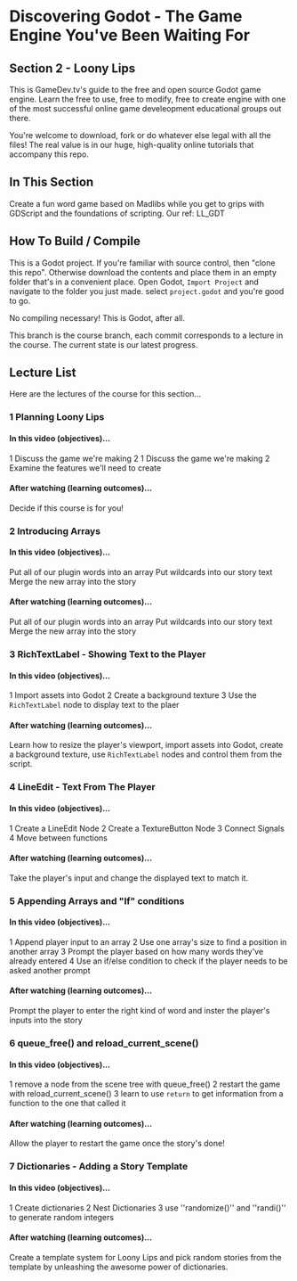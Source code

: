 ﻿# Discovering Godot - The Game Engine You've Been Waiting For
## Section 2 - Loony Lips
This is GameDev.tv's guide to the free and open source Godot game engine.  Learn the free to use, free to modify, free to create engine with one of the most successful online game develeopment educational groups out there.

You're welcome to download, fork or do whatever else legal with all the files! The real value is in our huge, high-quality online tutorials that accompany this repo.

## In This Section
Create a fun word game based on Madlibs while you get to grips with GDScript and the foundations of scripting.   Our ref: LL_GDT

## How To Build / Compile
This is a Godot project. If you're familiar with source control, then "clone this repo". Otherwise download the contents and place them in an empty folder that's in a convenient place.  Open Godot, ``Import Project`` and navigate to the folder you just made.  select ``project.godot`` and you're good to go.

No compiling necessary!  This is Godot, after all.

This branch is the course branch, each commit corresponds to a lecture in the course. The current state is our latest progress.

## Lecture List
Here are the lectures of the course for this section...

### 1 Planning Loony Lips
#### In this video (objectives)…
1 Discuss the game we're making 
2 1 Discuss the game we're making 2 Examine the features we'll need to create

#### After watching (learning outcomes)…
Decide if this course is for you!

### 2 Introducing Arrays
#### In this video (objectives)…
Put all of our plugin words into an array 
Put wildcards into our story text Merge the new array into the story

#### After watching (learning outcomes)…
Put all of our plugin words into an array Put wildcards into our story text Merge the new array into the story

### 3 RichTextLabel - Showing Text to the Player
#### In this video (objectives)…
1 Import assets into Godot
2 Create a background texture
3 Use the ``RichTextLabel`` node to display text to the plaer

#### After watching (learning outcomes)…
Learn how to resize the player's viewport, import assets into Godot, create a background texture, use ``RichTextLabel`` nodes and control them from the script.

### 4 LineEdit - Text From The Player
#### In this video (objectives)…
1 Create a LineEdit Node
2 Create a TextureButton Node
3 Connect Signals
4 Move between functions

#### After watching (learning outcomes)…
Take the player's input and change the displayed text to match it.

### 5 Appending Arrays and "If" conditions
#### In this video (objectives)…
1 Append player input to an array
2 Use one array's size to find a position in another array
3 Prompt the player based on how many words they've already entered
4 Use an if/else condition to check if the player needs to be asked another prompt

#### After watching (learning outcomes)…
Prompt the player to enter the right kind of word and inster the player's inputs into the story

### 6 queue_free() and reload_current_scene()
#### In this video (objectives)…
1 remove a node from the scene tree with queue_free()
2 restart the game with reload_current_scene()
3 learn to use ``return`` to get information from a function to the one that called it

#### After watching (learning outcomes)…
Allow the player to restart the game once the story's done!

### 7 Dictionaries - Adding a Story Template
#### In this video (objectives)…
1 Create dictionaries 
2 Nest Dictionaries 
3 use ''randomize()'' and ''randi()'' to generate random integers

#### After watching (learning outcomes)…
Create a template system for Loony Lips and pick random stories from the template by unleashing the awesome power of dictionaries.